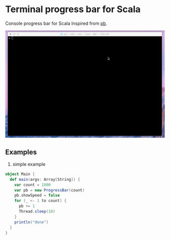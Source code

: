 # Terminal progress bar for Scala

Console progress bar for Scala Inspired from [pb](http://github.com/cheggaaa/pb).

![Screenshot](https://github.com/a8m/pb-scala/blob/master/gif/pb_rec.gif)

## Examples
1. simple example
```scala
object Main {
  def main(args: Array[String]) {
    var count = 1000
    var pb = new ProgressBar(count)
    pb.showSpeed = false
    for (_ <- 1 to count) {
      pb += 1
      Thread.sleep(10)
    }
    println("done")
  }
}
```
